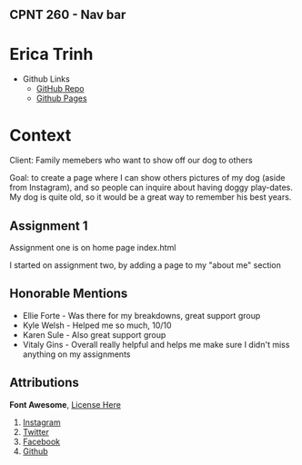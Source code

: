 ## CPNT 260 - Nav bar

# Erica Trinh

- Github Links
  - [GitHub Repo](https://github.com/ertrinhh/CPNT260-a1)
  - [Github Pages](https://ertrinhh.github.io/CPNT260-a1/)

# Context

Client: Family memebers who want to show off our dog to others

Goal: to create a page where I can show others pictures of my dog (aside from Instagram), and so people can inquire about having doggy play-dates. My dog is quite old, so it would be a great way to remember his best years.

## Assignment 1

Assignment one is on home page index.html

I started on assignment two, by adding a page to my "about me" section

## Honorable Mentions

- Ellie Forte - Was there for my breakdowns, great support group
- Kyle Welsh - Helped me so much, 10/10
- Karen Sule - Also great support group
- Vitaly Gins - Overall really helpful and helps me make sure I didn't miss anything on my assignments

## Attributions

<strong>Font Awesome</strong>, [License Here](https://fontawesome.com/license/free)

1. [Instagram](https://fontawesome.com/icons/instagram?style=brands)
2. [Twitter](https://fontawesome.com/icons/twitter?style=brands)
3. [Facebook](https://fontawesome.com/icons/facebook-f?style=brands)
4. [Github](https://fontawesome.com/icons/github?style=brands)
